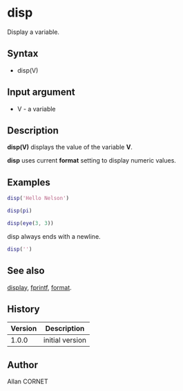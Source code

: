 

# disp

Display a variable.

## Syntax

- disp(V)

## Input argument

 - V - a variable

## Description


  <p><b>disp(V)</b> displays the value of the variable <b>V</b>.</p>
  <p><b>disp</b> uses current <b>format</b> setting to display numeric values.</p>


## Examples

```matlab
disp('Hello Nelson')
```
```matlab
disp(pi)
```
```matlab
disp(eye(3, 3))
```
disp always ends with a newline.
```matlab
disp('')
```

## See also

[display](display.html), [fprintf](fprintf.md), [format](../core/format.md).
## History

|Version|Description|
|------|------|
|1.0.0|initial version|


## Author

Allan CORNET



